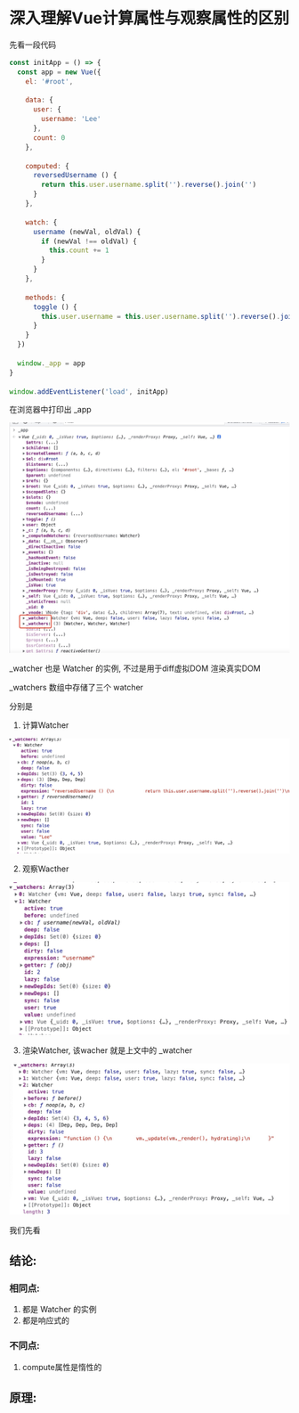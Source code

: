 # 深入理解Vue计算属性与观察属性的区别

先看一段代码

```js
const initApp = () => {
  const app = new Vue({
    el: '#root',

    data: {
      user: {
        username: 'Lee'
      },
      count: 0
    },

    computed: {
      reversedUsername () {
        return this.user.username.split('').reverse().join('')
      }
    },

    watch: {
      username (newVal, oldVal) {
        if (newVal !== oldVal) {
          this.count += 1
        }
      }
    },

    methods: {
      toggle () {
        this.user.username = this.user.username.split('').reverse().join('')
      }
    }
  })

  window._app = app
}

window.addEventListener('load', initApp)
```

在浏览器中打印出 _app

![Alt _app](https://github.com/YeahDreamItPossible/StepFurtureInJS/blob/main/Vue/Images/SourceCode/_app.jpg)

_watcher 也是 Watcher 的实例, 不过是用于diff虚拟DOM 渲染真实DOM

_watchers 数组中存储了三个 watcher

分别是 

1. 计算Watcher

![Alt computed](https://github.com/YeahDreamItPossible/StepFurtureInJS/blob/main/Vue/Images/SourceCode/computed.jpg)

2. 观察Wacther

![Alt watcher](https://github.com/YeahDreamItPossible/StepFurtureInJS/blob/main/Vue/Images/SourceCode/watcher.jpg)

3. 渲染Watcher, 该wacher 就是上文中的 _watcher

![Alt render](https://github.com/YeahDreamItPossible/StepFurtureInJS/blob/main/Vue/Images/SourceCode/_render.jpg)

我们先看

## 结论: 

### 相同点:
  1. 都是 Watcher 的实例
  2. 都是响应式的


### 不同点:
  1. compute属性是惰性的


## 原理: